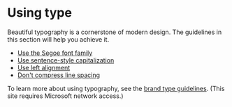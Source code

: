 # Using type

Beautiful typography is a cornerstone of modern design. The guidelines in this section will help you achieve it. 

  - [Use the Segoe font family](https://worldready.cloudapp.net/Styleguide/Read?id=2700&topicid=36398)
  - [Use sentence-style capitalization](https://worldready.cloudapp.net/Styleguide/Read?id=2700&topicid=36399)
  - [Use left alignment](https://worldready.cloudapp.net/Styleguide/Read?id=2700&topicid=36400)
  - [Don't compress line spacing](https://worldready.cloudapp.net/Styleguide/Read?id=2700&topicid=36401)

To learn more about using typography, see the [brand type guidelines](https://microsoft.sharepoint.com/teams/BrandCentral/Pages/The-Microsoft-brand-Core-elements-Type.aspx). (This site requires Microsoft network access.)
